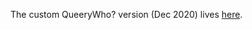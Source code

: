 The custom QueeryWho? version (Dec 2020) lives [here]( https://jes-simkin.shinyapps.io/queerywho/).

